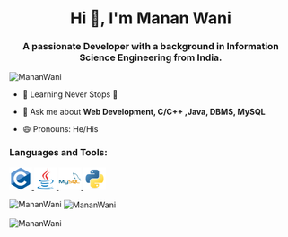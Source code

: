 <h1 align="center">Hi 👋, I'm Manan Wani</h1>

<h3 align="center">A passionate Developer with a background in Information Science Engineering from India.</h3>

<p align="left"> <img src="https://komarev.com/ghpvc/?username=MananWani&label=Profile%20views&color=0e75b6&style=flat" alt="MananWani" /> </p>

- 🌱 Learning Never Stops 🚀

- 💬 Ask me about **Web Development, C/C++ ,Java, DBMS, MySQL**

<!-- 👨‍💻 Check out my personal portfolio : **<a href="https://mananwani.netlify.app/" target="_blank">Portfolio</a>**-->

- 😄 Pronouns: He/His


<h3 align="left">Languages and Tools:</h3>
<p align="left"> <a href="https://www.cprogramming.com/" target="_blank" rel="noreferrer"> <img src="https://raw.githubusercontent.com/devicons/devicon/master/icons/c/c-original.svg" alt="c" width="40" height="40"/> </a> <a href="https://www.java.com" target="_blank" rel="noreferrer"> <img src="https://raw.githubusercontent.com/devicons/devicon/master/icons/java/java-original.svg" alt="java" width="40" height="40"/> </a> <a href="https://www.mysql.com/" target="_blank" rel="noreferrer"> <img src="https://raw.githubusercontent.com/devicons/devicon/master/icons/mysql/mysql-original-wordmark.svg" alt="mysql" width="40" height="40"/> </a> <a href="https://www.python.org" target="_blank" rel="noreferrer"> <img src="https://raw.githubusercontent.com/devicons/devicon/master/icons/python/python-original.svg" alt="python" width="40" height="40"/> </a> </p>

<p><img align="left" src="https://github-readme-stats.vercel.app/api/top-langs?username=MananWani&show_icons=true&locale=en&layout=compact" alt="MananWani" /></p>

<p>&nbsp;<img align="center" src="https://github-readme-stats.vercel.app/api?username=MananWani&show_icons=true&locale=en" alt="MananWani" /></p>

<p><img align="center" src="https://github-readme-streak-stats.herokuapp.com/?user=MananWani&" alt="MananWani" /></p>
